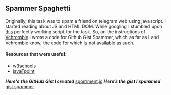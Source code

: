 ## Spammer Spaghetti
Originally, this task was to spam a friend on telegram web using javascript. I started reading about JS and HTML DOM. While googling I
stumbled upon [this](https://gist.github.com/scriptnull/7877b404f33de2b7445a) perfectly working script for the task. So, on the instructions
of [Vchrombie](https://github.com/vchrombie) I wrote a code for Github Gist Spammer, which as far as I and Vchrombie know, the code for which
is not available as such.
#### Resources that were useful:
* [w3schools](https://www.w3schools.com/js/js_htmldom_document.asp)
* [javaTpoint](https://www.javatpoint.com/what-is-vanilla-javascript)

***Here's the GitHub Gist I created*** [spomment.js](https://gist.github.com/aksHITa47/66b5181ad7f140b9b190273710501569)
***Here’s the gist I spammed*** [gist spammer](https://gist.github.com/vchrombie/40c8c28ff8c8bcf207c563e939304726)

